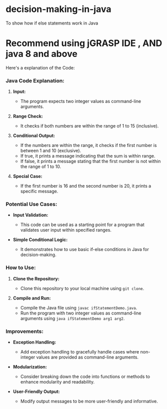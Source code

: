 # decision-making-in-java
To show how if else statements work in Java
# Recommend using jGRASP IDE , AND java 8 and above

Here's a explanation of the Code:

### Java Code Explanation:

1. **Input:**
   - The program expects two integer values as command-line arguments.

2. **Range Check:**
   - It checks if both numbers are within the range of 1 to 15 (inclusive).

3. **Conditional Output:**
   - If the numbers are within the range, it checks if the first number is between 1 and 10 (exclusive).
   - If true, it prints a message indicating that the sum is within range.
   - If false, it prints a message stating that the first number is not within the range of 1 to 10.

4. **Special Case:**
   - If the first number is 16 and the second number is 20, it prints a specific message.

### Potential Use Cases:

- **Input Validation:**
  - This code can be used as a starting point for a program that validates user input within specified ranges.

- **Simple Conditional Logic:**
  - It demonstrates how to use basic if-else conditions in Java for decision-making.

### How to Use:

1. **Clone the Repository:**
   - Clone this repository to your local machine using `git clone`.

2. **Compile and Run:**
   - Compile the Java file using `javac ifStatementDemo.java`.
   - Run the program with two integer values as command-line arguments using `java ifStatementDemo arg1 arg2`.

### Improvements:

- **Exception Handling:**
  - Add exception handling to gracefully handle cases where non-integer values are provided as command-line arguments.

- **Modularization:**
  - Consider breaking down the code into functions or methods to enhance modularity and readability.

- **User-Friendly Output:**
  - Modify output messages to be more user-friendly and informative.
